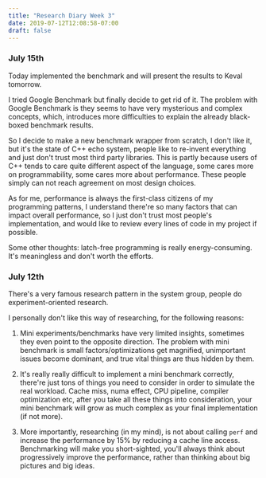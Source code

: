 ```yaml
---
title: "Research Diary Week 3"
date: 2019-07-12T12:08:58-07:00
draft: false 
---
```


### July 15th
Today implemented the benchmark and will present the results to Keval tomorrow.

I tried Google Benchmark but finally decide to get rid of it. 
The problem with Google Benchmark is they seems to have very mysterious and complex concepts, which, introduces more difficulties to explain the already black-boxed benchmark results.

So I decide to make a new benchmark wrapper from scratch, I don't like it, but it's the state of C++ echo system, people like to re-invent everything and just don't trust most third party libraries.
This is partly because users of C++ tends to care quite different aspect of the language, some cares more on programmability, some cares more about performance. 
These people simply can not reach agreement on most design choices.

As for me, performance is always the first-class citizens of my programming patterns, 
I understand there're so many factors that can impact overall performance, so I just don't trust most people's implementation,
and would like to review every lines of code in my project if possible.

Some other thoughts: latch-free programming is really energy-consuming. It's meaningless and don't worth the efforts.


### July 12th

There's a very famous research pattern in the system group, people do experiment-oriented research.

I personally don't like this way of researching, for the following reasons:

1. Mini experiments/benchmarks have very limited insights, sometimes they even point to the opposite direction.
The problem with mini benchmark is small factors/optimizations get magnified, unimportant issues become dominant, and true vital things are thus hidden by them. 

2. It's really really difficult to implement a mini benchmark correctly, there're just tons of things you need to consider in order to simulate the real workload. 
Cache miss, numa effect, CPU pipeline, compiler optimization etc, after you take all these things into consideration, your mini benchmark will grow as much complex as your final implementation (if not more). 

3. More importantly, researching (in my mind), is not about calling `perf` and increase the performance by 15% by reducing a cache line access.
Benchmarking will make you short-sighted, you'll always think about progressively improve the performance, rather than thinking about big pictures and big ideas.



